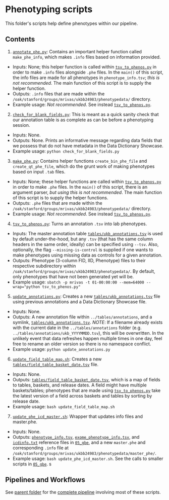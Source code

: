 # Phenotyping scripts

This folder's scripts help define phenotypes within our pipeline.

## Contents

1. [`annotate_phe.py`](https://github.com/rivas-lab/ukbb-tools/blob/master/02_phenotyping/scripts/annotate_phe.py): Contains an important helper function called `make_phe_info`, which makes `.info` files based on information provided.
- Inputs: None; this helper function is called within [`tsv_to_phenos.py`](https://github.com/rivas-lab/ukbb-tools/blob/master/02_phenotyping/scripts/tsv_to_phenos.py) in order to make `.info` files alongside `.phe` files. In the `main()` of this script, the info files are made for all phenotypes in `phenotype_info.tsv`; *this is not recommended*. The main function of this script is to supply the helper function.
- Outputs: `.info` files that are made within the `/oak/stanford/groups/mrivas/ukbb24983/phenotypedata/` directory.
- Example usage: *Not recommended*. See instead [`tsv_to_phenos.py`](https://github.com/rivas-lab/ukbb-tools/blob/master/02_phenotyping/scripts/tsv_to_phenos.py).
2. [`check_for_blank_fields.py`](https://github.com/rivas-lab/ukbb-tools/blob/master/02_phenotyping/scripts/check_for_blank_fields.py): This is meant as a quick sanity check that our annotation table is as complete as can be before a phenotyping session.
- Inputs: None.
- Outputs: None. Prints an informative message regarding data fields that we possess that do not have metadata in the Data Dictionary Showcase.
- Example usage: `python check_for_blank_fields.py`
3. [`make_phe.py`](https://github.com/rivas-lab/ukbb-tools/blob/master/02_phenotyping/scripts/make_phe.py): Contains helper functions `create_bin_phe_file` and `create_qt_phe_file`, which do the grunt work of making phenotypes based on input `.tab` files.
- Inputs: None; these helper functions are called within [`tsv_to_phenos.py`](https://github.com/rivas-lab/ukbb-tools/blob/master/02_phenotyping/scripts/tsv_to_phenos.py) in order to make `.phe` files. In the `main()` of this script, there is an argument parser, *but using this is not recommended*. The main function of this script is to supply the helper functions.
- Outputs: `.phe` files that are made within the `/oak/stanford/groups/mrivas/ukbb24983/phenotypedata/` directory.
- Example usage: *Not recommended*. See instead [`tsv_to_phenos.py`](https://github.com/rivas-lab/ukbb-tools/blob/master/02_phenotyping/scripts/tsv_to_phenos.py).
4. [`tsv_to_phenos.py`](https://github.com/rivas-lab/ukbb-tools/blob/master/02_phenotyping/scripts/tsv_to_phenos.py): Turns an annotation `.tsv` into lab phenotypes. 
- Inputs: The master annotation table [`tables/ukb_annotations.tsv`](https://github.com/rivas-lab/ukbb-tools/blob/master/02_phenotyping/tables/ukb_annotations.tsv) is used by default under-the-hood, but any `.tsv` (that has the same column headers in the same order, ideally) can be specified using `--tsv`. Also, optionally, the flag `--missing-is-control` is supplied if one wants to make phenotypes using missing data as controls for a given annotation.
- Outputs: Phenotype (3-column FID, IID, Phenotype) files to their respective subdirectory within `/oak/stanford/groups/mrivas/ukbb24983/phenotypedata/`. By default, only phenotypes that have not been generated yet will be.
- Example usage: `sbatch -p mrivas -t 01-00:00:00 --mem=64000 --wrap="python tsv_to_phenos.py"`
5. [`update_annotations.py`](https://github.com/rivas-lab/ukbb-tools/blob/master/02_phenotyping/scripts/update_annotations.py): Creates a new [`tables/ukb_annotations.tsv`](https://github.com/rivas-lab/ukbb-tools/blob/master/02_phenotyping/tables/ukb_annotations.tsv) file using previous annotations and a Data Dictionary Showcase file.
- Inputs: None.
- Outputs: A new annotation file within `../tables/annotations`, and a symlink, [`tables/ukb_annotations.tsv`](https://github.com/rivas-lab/ukbb-tools/blob/master/02_phenotyping/tables/ukb_annotations.tsv). *NOTE*: If a filename already exists with the current date in the `../tables/annotations` folder (e.g. `../tables/annotations/ukb_YYYYMMDD.tsv`), this will be overwritten. In the unlikely event that data refreshes happen multiple times in one day, feel free to rename an older version so there is no namespace conflict.
- Example usage: `python update_annotations.py`
6. [`update_field_table_map.sh`](https://github.com/rivas-lab/ukbb-tools/blob/master/02_phenotyping/scripts/update_field_table_map.sh): Creates a new [`tables/field_table_basket_date.tsv`](https://github.com/rivas-lab/ukbb-tools/blob/master/02_phenotyping/tables/field_table_basket_date.tsv) file.
- Inputs: None. 
- Outputs: [`tables/field_table_basket_date.tsv`](https://github.com/rivas-lab/ukbb-tools/blob/master/02_phenotyping/tables/field_table_basket_date.tsv), which is a map of fields to tables, baskets, and release dates. A field might have multiple baskets/tables; phenotypes that are made using [`tsv_to_phenos.py`](https://github.com/rivas-lab/ukbb-tools/blob/master/02_phenotyping/scripts/tsv_to_phenos.py) take the latest version of a field across baskets and tables by sorting by release date.
- Example usage: `bash update_field_table_map.sh`
7. [`update_phe_icd_master.sh`](https://github.com/rivas-lab/ukbb-tools/blob/master/02_phenotyping/scripts/update_phe_icd_master.sh): Wrapper that updates info files and master.phe.
- Inputs: None. 
- Outputs: [`phenotype_info.tsv`](https://github.com/rivas-lab/ukbb-tools/blob/master/05_gbe/phenotype_info.tsv), [`exome_phenotype_info.tsv`](https://github.com/rivas-lab/ukbb-tools/blob/master/05_gbe/exome_phenotype_info.tsv), and [`icdinfo.txt`](https://github.com/rivas-lab/ukbb-tools/blob/master/05_gbe/icdinfo.txt) reference files in [`05_gbe`](https://github.com/rivas-lab/ukbb-tools/tree/master/05_gbe), and a new `master.phe` and corresponding `.info` file at `/oak/stanford/groups/mrivas/ukbb24983/phenotypedata/master_phe/`.
- Example usage: `bash update_phe_icd_master.sh`. See the calls to smaller scripts in [`05_gbe`](https://github.com/rivas-lab/ukbb-tools/blob/master/05_gbe/).
s

## Pipelines and Workflows

See [parent folder](https://github.com/rivas-lab/ukbb-tools/blob/master/02_phenotyping) for the [complete pipeline](https://github.com/rivas-lab/ukbb-tools/tree/master/02_phenotyping#generating-and-updating-phenotypes-and-summary-statistics) involving most of these scripts.